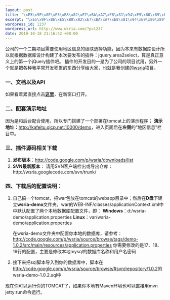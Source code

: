 ```yaml
--- 
layout: post
title: "\xE5\x9F\x8E\xE5\xB8\x82\xE7\xBA\xA7\xE8\x81\x94\xE9\x80\x89\xE6\x8B\xA9\xE6\x8F\x92\xE4\xBB\xB6jquery.area2select\xE9\x97\xAA\xE4\xBA\xAE\xE7\x99\xBB\xE5\x9C\xBA(\xE5\x89\x8D\xE5\x90\x8E\xE5\x8F\xB0\xE8\xAE\xBE\xE8\xAE\xA1)"
excerpt: "\xE5\x9F\x8E\xE5\xB8\x82\xE7\xBA\xA7\xE8\x81\x94\xE9\x80\x89\xE6\x8B\xA9\xE6\x8F\x92\xE4\xBB\xB6jquery.area2select\xE9\x97\xAA\xE4\xBA\xAE\xE7\x99\xBB\xE5\x9C\xBA(\xE5\x89\x8D\xE5\x90\x8E\xE5\x8F\xB0\xE8\xAE\xBE\xE8\xAE\xA1)"
wordpress_id: 1237
wordpress_url: http://www.wsria.com/?p=1237
date: 2010-10-18 21:16:42 +08:00
---
```

公司的一个二期项目需要使用地区信息的级联选择功能，因为本来有数据库设计所以就根据数据库设计构建了本次要发布的插件：jquery.area2select，算是真正意义上的第一个jQuery插件吧。
插件的开发目的一是为了公司的项目试用，另外一个就是把各种我平常开发积累的东西分享给大家，也就是我创建的<a href="http://code.google.com/p/wsria/" target="_blank">wsria</a>项目。
<h3>一、文档以及API</h3>
如果看着累直接点击<a href="http://www.kafeitu.me/demo/plugins/area2select/area-plugin-caption.html" target="_blank"><strong>这里</strong></a>，在新窗口打开。
<h3>二、配套演示地址</h3>
因为是和后台配合使用，所以专门搭建了一个部署在tomcat上的演示程序；
<strong>演示地址：</strong><a href="http://kafeitu.gicp.net:10000/demo" target="_blank">http://kafeitu.gicp.net:10000/demo</a>，进入页面后在<strong>左侧</strong>的“地区信息”栏目中。
<!--more-->
<h3>三、插件源码相关下载</h3>
<ol>
	<li><strong>发布版本</strong>：<a href="http://code.google.com/p/wsria/downloads/list" target="_blank">http://code.google.com/p/wsria/downloads/list</a></li>
	<li><strong>SVN最新版本</strong>：
请用SVN客户端检出或导出仓库：http://wsria.googlecode.com/svn/trunk/</li>
</ol>
<h3>四、下载后的配置说明：</h3>
<ol>
	<li>自己搞一个tomcat，把war包放在tomcat的webapp目录中；然后在<strong>D盘</strong>下建立<strong>wsria-demo</strong>文件夹，war的WEB-INF/classes/applicationContext.xml中中默认配置了两个本地数据库配置文件，即：
<strong>Windows</strong>：d:/wsria-demo/application.properties
<strong>Linux</strong>：var/wsria-demo/application.properties

在wsria-demo文件夹中配置你本地的数据库，请参考：
<a href="http://code.google.com/p/wsria/source/browse/tags/demo-1.0.2/src/main/resources/application.properties" target="_blank">http://code.google.com/p/wsria/source/browse/tags/demo-1.0.2/src/main/resources/application.properties</a>
你需要修改的是17、18、19行的配置，主要是修改本地mysql的数据库名称和用户名密码</li>
	<li>接下来把sql脚本导入到你的数据库中，脚本在<a href="http://code.google.com/p/wsria/source/browse/#svn/repository/1.0.2" target="_blank">http://code.google.com/p/wsria/source/browse/#svn/repository/1.0.2</a>的wsria-demo-1.0.2.sql中</li>
</ol>
现在你可以运行你的TOMCAT了，如果你本地有Maven环境也可以直接用mvn jetty:run命令运行。
